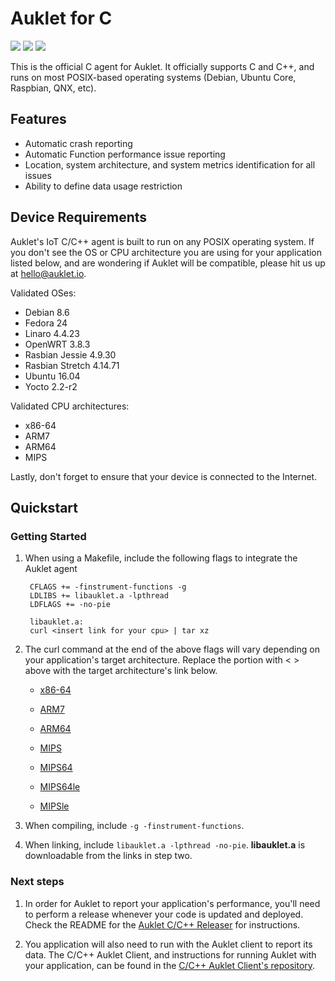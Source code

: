 # Auklet for C

<a href="https://www.apache.org/licenses/LICENSE-2.0" alt="Apache page link -- Apache 2.0 License"><img src="https://img.shields.io/pypi/l/auklet.svg" /></a>
<a href="https://codeclimate.com/repos/599de6da0e0de702630009ca/maintainability"><img src="https://api.codeclimate.com/v1/badges/66870661edeeb2e46253/maintainability" /></a>
<a href="https://codeclimate.com/repos/599de6da0e0de702630009ca/test_coverage"><img src="https://api.codeclimate.com/v1/badges/66870661edeeb2e46253/test_coverage" /></a>

This is the official C agent for Auklet. It officially supports C
and C++, and runs on most POSIX-based operating systems (Debian, 
Ubuntu Core, Raspbian, QNX, etc).

## Features

[auklet_site]: https://app.auklet.io
[auklet_releaser]: https://github.com/aukletio/Auklet-Releaser-C
[auklet_client]: https://github.com/aukletio/Auklet-Client-C
[mail_auklet]: mailto:hello@auklet.io

- Automatic crash reporting
- Automatic Function performance issue reporting
- Location, system architecture, and system metrics identification for all 
issues
- Ability to define data usage restriction

## Device Requirements

Auklet's IoT C/C++ agent is built to run on any POSIX operating system. If 
you don't see the OS or CPU architecture you are using for your application 
listed below, and are wondering if Auklet will be compatible, please hit us 
up at [hello@auklet.io][mail_auklet]. 

Validated OSes:

- Debian 8.6
- Fedora 24
- Linaro 4.4.23
- OpenWRT 3.8.3
- Rasbian Jessie 4.9.30 
- Rasbian Stretch 4.14.71
- Ubuntu 16.04
- Yocto 2.2-r2

Validated CPU architectures:

- x86-64
- ARM7
- ARM64
- MIPS

Lastly, don't forget to ensure that your device is connected to the Internet.

## Quickstart

### Getting Started

1. When using a Makefile, include the following flags to integrate the Auklet 
agent

        CFLAGS += -finstrument-functions -g
        LDLIBS += libauklet.a -lpthread
        LDFLAGS += -no-pie
    
        libauklet.a:
        curl <insert link for your cpu> | tar xz
    
1. The curl command at the end of the above flags will vary depending on your 
   application's target architecture. Replace the portion with < > above with
   the target architecture's link below. 

    - [x86-64](https://s3.amazonawscom/auklet/agent/c/latest/libauklet-amd64-latest.tgz)
        
    - [ARM7](https://s3.amazonaws.com/auklet/agent/c/latest/libauklet-arm-latest.tgz)
    
    - [ARM64](https://s3.amazonaws.com/auklet/agent/c/latest/libauklet-arm64-latest.tgz)

    - [MIPS](https://s3.amazonaws.com/auklet/agent/c/latest/libauklet-arm64-latest.tgz)

    - [MIPS64](https://s3.amazonaws.com/auklet/agent/c/latest/libauklet-MIPS64-latest.tgz)

    - [MIPS64le](https://s3.amazonaws.com/auklet/agent/c/latest/libauklet-mips64le-latest.tgz)

    - [MIPSle](https://s3.amazonaws.com/auklet/agent/c/latest/libauklet-miple-latest.tgz)

1. When compiling, include `-g -finstrument-functions`.

1. When linking, include `libauklet.a -lpthread -no-pie`. **libauklet.a** is 
downloadable from the links in step two.
    

### Next steps
1. In order for Auklet to report your application's performance, you'll need to 
perform a release whenever your code is updated and deployed. Check the 
README for the 
[Auklet C/C++ Releaser][auklet_releaser] for instructions.

1. You application will also need to run with the Auklet client to report its 
data. The C/C++ Auklet Client, and instructions for running Auklet with your 
application, can be found in the 
[C/C++ Auklet Client's repository][auklet_client].


